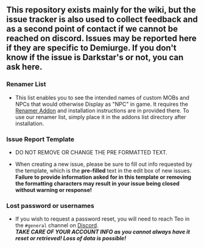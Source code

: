 ## This repository exists mainly for the wiki, but the issue tracker is also used to collect feedback and as a second point of contact if we cannot be reached on discord. Issues may be reported here if they are specific to Demiurge. If you don't know if the issue is Darkstar's or not, you can ask here.

### Renamer List

* This list enables you to see the intended names of custom MOBs and NPCs that would otherwise Display as "NPC" in game. It requires the [Renamer Addon](https://github.com/TeoTwawki/renamer) and installation instructions are in provided there. To use our renamer list, simply place it in the addons list directory after installation.

### Issue Report Template

* DO NOT REMOVE OR CHANGE THE PRE FORMATTED TEXT.

* When creating a new issue, please be sure to fill out info requested by the template, which is the **pre-filled** text in the edit box of new issues.
<br>**Failure to provide information asked for in this template or removing the formatting characters may result in your issue being closed without warning or response!**

### Lost password or usernames

*  If you wish to request a password reset, you will need to reach Teo in the `#general` channel on [Discord](https://discord.gg/SSU3HMq).
<br>**_TAKE CARE OF YOUR ACCOUNT INFO as you cannot always have it reset or retrieved! Loss of data is possible!_**
